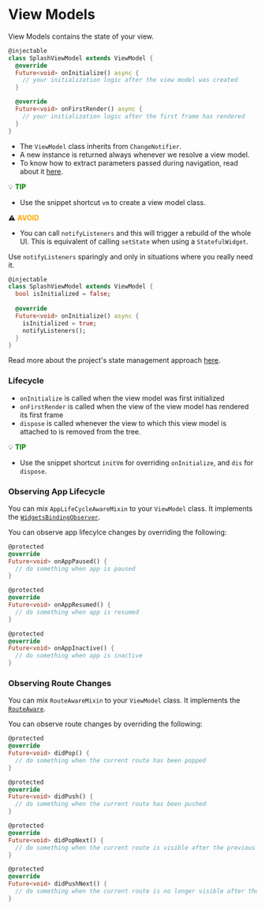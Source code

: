 # View Models

View Models contains the state of your view.

```dart
@injectable
class SplashViewModel extends ViewModel {
  @override
  Future<void> onInitialize() async {
    // your initialization logic after the view model was created
  }

  @override
  Future<void> onFirstRender() async {
    // your initialization logic after the first frame has rendered
  }
}
```

- The `ViewModel` class inherits from `ChangeNotifier`.
- A new instance is returned always whenever we resolve a view model.
- To know how to extract parameters passed during navigation, read about it [here](navigation.md).

<div style="">

:bulb: **<span style="color: green">TIP</span>**

- Use the snippet shortcut `vm` to create a view model class.

</div>

:warning: **<span style="color: orange">AVOID</span>**

- You can call `notifyListeners` and this will trigger a rebuild of the whole UI. This is equivalent of calling `setState` when using a `StatefulWidget`.

Use `notifyListeners` sparingly and only in situations where you really need it.

```dart
@injectable
class SplashViewModel extends ViewModel {
  bool isInitialized = false;
  
  @override
  Future<void> onInitialize() async {
    isInitialized = true;
    notifyListeners();
  }
}
```

Read more about the project's state management approach [here](state_management.md).

### Lifecycle

- `onInitialize` is called when the view model was first initialized
- `onFirstRender` is called when the view of the view model has rendered its first frame
- `dispose` is called whenever the view to which this view model is attached to is removed from the tree.

:bulb: **<span style="color: green">TIP</span>**

- Use the snippet shortcut `initVm` for overriding `onInitialize`, and `dis` for `dispose`.

### Observing App Lifecycle

You can mix `AppLifeCycleAwareMixin` to your `ViewModel` class. It implements the [`WidgetsBindingObserver`](https://api.flutter.dev/flutter/widgets/WidgetsBindingObserver-class.html).

You can observe app lifecylce changes by overriding the following:

```dart
@protected
@override
Future<void> onAppPaused() {
  // do something when app is paused
}

@protected
@override
Future<void> onAppResumed() {
  // do something when app is resumed
}

@protected
@override
Future<void> onAppInactive() {
  // do something when app is inactive
}
```

### Observing Route Changes

You can mix `RouteAwareMixin` to your `ViewModel` class. It implements the [`RouteAware`](https://api.flutter.dev/flutter/widgets/RouteAware-class.html).

You can observe route changes by overriding the following:

```dart
@protected
@override
Future<void> didPop() {
  // do something when the current route has been popped
}

@protected
@override
Future<void> didPush() {
  // do something when the current route has been pushed
}

@protected
@override
Future<void> didPopNext() {
  // do something when the current route is visible after the previous route has been popped
}

@protected
@override
Future<void> didPushNext() {
  // do something when the current route is no longer visible after the new route has been pushed
}
```
